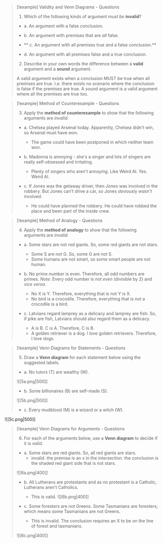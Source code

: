 
> [!example] Validity and Venn Diagrams - Questions
> 
> 1. Which of the following kinds of argument _must be_ **invalid**?
>     
> 
> - a. An argument with a false conclusion.
>     
> - b. An argument with premises that are _all_ false.
>     
> - ** c. An argument with all premises true and a false conclusion.**
>     
> - d. An argument with all premises false and a true conclusion.
>     
> 
> 2. Describe in your own words the difference between a **valid** argument and a **sound** argument.
> 
> A valid argument exists when a conclusion MUST be true when all premises are true. I.e. there exists no scenario where the conclusion is false if the premises are true. A sound argument is a valid argument where all the premises are true too. 
>     

> [!example] Method of Counterexample - Questions
> 
> 3. Apply the **method of counterexample** to show that the following arguments are _invalid_.
>     
> 
> - a. Chelsea played Arsenal today. Apparently, Chelsea didn't win, so Arsenal must have won. 
> 	- The game could have been postponed in which neither team won.
> 
> 
> - b. Madonna is annoying - she's a singer and lots of singers are really self-obsessed and irritating.
> 	- Plenty of singers who aren't annoying. Like Weird Al. Yes. Weird Al.
>     
> - c. If Jones was the getaway driver, then Jones was involved in the robbery. But Jones can't drive a car, so Jones obviously _wasn't_ involved.
> 	- He could have planned the robbery. He could have robbed the place and been part of the inside crew. 
>     

> [!example] Method of Analogy - Questions
> 
> 4. Apply the **method of analogy** to show that the following arguments are _invalid_.
>     
> 
> - a. Some stars are not red giants. So, some red giants are not stars.
> 	- Some S are not G. So, some G are not S.
> 	- Some humans are not smart, so some smart people are not human. 
>     
> - b. No prime number is even. Therefore, all odd numbers are primes. _Note:_ Every odd number is _not even_ (divisible by 2) and _vice versa_.
> 	- No X is Y. Therefore, everything that is not Y is X. 
> 	- No bird is a crocodile. Therefore, everything that is not a crocodile is a bird. 
>     
> - c. Latvians regard lamprey as a delicacy and lamprey are fish. So, if pike are fish, Latvians should also regard them as a delicacy.
> 	- A is B. C is A. Therefore, C is B. 
> 	- A golden retriever is a dog. I love golden retrievers. Therefore, I love dogs. 
> 
>     

> [!example] Venn Diagrams for Statements - Questions
> 
> 5. Draw a **Venn diagram** for each statement below using the suggested labels.
>     
> 
> - a. No tutors (T) are wealthy (W).
> 
> ![[5a.png|500]]
>     
> - b. Some billionaires (B) are self-made (S).
> 
> ![[5b.png|500]]
>     
> - c. Every mudblood (M) is a wizard or a witch (W).
>     
![[5c.png|500]]


> [!example] Venn Diagrams for Arguments - Questions
> 
> 6. For each of the arguments below, use a **Venn diagram** to decide if it is _valid_.
>     
> 
> - a. Some stars are red giants. So, all red giants are stars.
> 	- invalid. the premise is an x in the intersection. the conclusion is the shaded red giant side that is not stars.
> 
> ![[6a.png|400]]
>     
> - b. All Lutherans are protestants and as no protestant is a Catholic, Lutherans aren't Catholics.
> 	- This is valid.
> 	![[6b.png|400]]
>  
> - c. Some foresters are not Greens. Some Tasmanians are foresters, which means some Tasmanians are not Greens.
> 	- This is invalid. The conclusion requires an X to be on the line of forest and tasmanians. 
> 
> ![[6c.png|400]]


